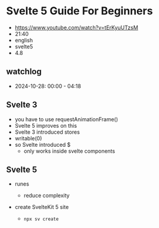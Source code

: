 # Svelte 5 Guide For Beginners

- https://www.youtube.com/watch?v=tErKyuUTzsM
- 21:40
- english
- svelte5
- 4.8

## watchlog

- 2024-10-28: 00:00 - 04:18 

## Svelte 3

- you have to use requestAnimationFrame()
- Svelte 5 improves on this
- Svelte 3 introduced stores
- writable(0)
- so Svelte introduced $
	- only works inside svelte components
  
## Svelte 5

- runes
  - reduce complexity

- create SvelteKit 5 site
  - `npx sv create`
